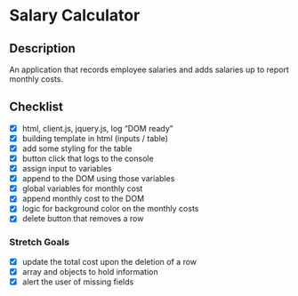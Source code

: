 # Salary Calculator

## Description
An application that records employee salaries and adds salaries up to report monthly costs.

## Checklist 
- [x] html, client.js, jquery.js, log “DOM ready”
- [x] building template in html (inputs / table)
- [x] add some styling for the table
- [x] button click that logs to the console
- [x] assign input to variables
- [x] append to the DOM using those variables
- [x] global variables for monthly cost
- [x] append monthly cost to the DOM
- [x] logic for background color on the monthly costs
- [x] delete button that removes a row

### Stretch Goals
- [x] update the total cost upon the deletion of a row
- [x] array and objects to hold information
- [x] alert the user of missing fields